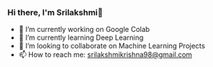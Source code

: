 ### Hi there, I'm Srilakshmi👋

- 🔭 I’m currently working on Google Colab
- 🌱 I’m currently learning Deep Learning
- 👯 I’m looking to collaborate on Machine Learning Projects
- 📫 How to reach me: srilakshmikrishna98@gmail.com
